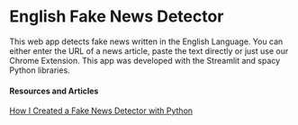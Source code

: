 # English Fake News Detector
This web app detects fake news written in the English Language. You can either enter the URL of a news article, 
paste the text directly or just use our Chrome Extension. This app was developed with the Streamlit and spacy 
Python libraries.

#### Resources and Articles
[How I Created a Fake News Detector with Python](https://towardsdatascience.com/how-i-created-a-fake-news-detector-with-python-65b1234123c4)

